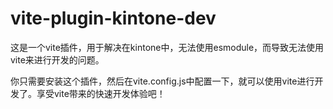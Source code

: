 # vite-plugin-kintone-dev

这是一个vite插件，用于解决在kintone中，无法使用esmodule，而导致无法使用vite来进行开发的问题。

你只需要安装这个插件，然后在vite.config.js中配置一下，就可以使用vite进行开发了。享受vite带来的快速开发体验吧！